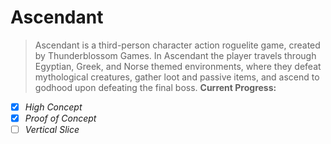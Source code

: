 # Ascendant 
> Ascendant is a third-person character action roguelite game, created by Thunderblossom Games. In Ascendant the player travels through Egyptian, Greek, and Norse themed environments, where they defeat mythological creatures, gather loot and passive items, and ascend to godhood upon defeating the final boss.
**Current Progress:**
- [x] *High Concept*
- [x] *Proof of Concept*
- [ ] *Vertical Slice*
